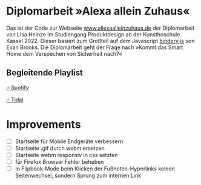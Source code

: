 # Diplomarbeit »Alexa allein Zuhaus«

Das ist der Code zur Webseite www.allexaalleinzuhaus.de der Diplomarbeit von Lisa Heinze im Studiengang Produktdesign an der Kunsthoschule Kassel 2022. 
Dieser basiert zum Großteil auf dem Javascript [bindery.js](https://github.com/evnbr/bindery) von Evan Brooks. Die Diplomarbeit geht der Frage nach »Kommt das Smart Home dem Verspechen von Sicherheit nach?« 

## Begleitende Playlist
[🎶 Spotify](https://open.spotify.com/playlist/1cEgwreM7RhbkgfPLDEAID)

[🎶 Tidal](https://tidal.com/browse/playlist/743f664d-e7d0-47bd-9e32-7ee039d37896)

# Improvements 

- [ ] Startseite für Mobile Endgeräte verbessern 
- [ ] Startseite .gif durch webm ersetzen 
- [ ] Startseite webm responsiv in css setzten
- [ ] für Firefox Browser Fehler beheben 
- [ ] In Flipbook-Mode beim Klicken der Fußnoten-Hyperlinks keinen Seitenwechsel, sondern Sprung zum internen Link
